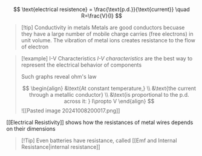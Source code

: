 
$$
\text{electrical resistence} = \frac{\text{p.d.}}{\text{current}} \quad R=\frac{V}{I}
$$
> [!tip] Conductivity in metals
> Metals are good conductors becuase they have a large number of mobile charge carries (free electrons) in unit volume. The vibration of metal ions creates resistance to the flow of electron

> [!example] I-V Characteristics
> *I-V characteristics* are the best way to represent the electrical behavior of components
> 
> Such graphs reveal ohm's law
> 
>$$
\begin{align}
&\text{At constant temperature,} \\ 
> &\text{the current through a metallic conductor} \\
&\text{is proportional to the p.d. across it: } I\propto V
\end{align}
>$$
>![[Pasted image 20241008200017.png]]


[[Electrical Resistivity]] shows how the resistances of metal wires depends on their dimensions

> [!Tip] Even batteries have resistance, called [[Emf and Internal Resistance|internal resistance]]

